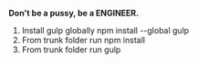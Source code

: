 **Don't be a pussy, be a ENGINEER.** 

1. Install gulp globally
npm install --global gulp
2. From trunk folder run npm install
3. From trunk folder run gulp